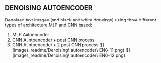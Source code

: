 ## DENOISING AUTOENCODER
Denoised text images (and black and white drawings) using three different types of architecture MLP and CNN based:
1. MLP Autoencoder
2. CNN Auntoencoder + post CNN process 
3. CNN Auntoencoder + 2 post CNN process 
![](images_readme/Denoising\ autoencoder\ ENG-11.png)
![](images_readme/Denoising\ autoencoder\ ENG-12.png)

